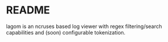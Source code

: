 # README #

lagom is an ncruses based log viewer with regex filtering/search capabilities and (soon) configurable tokenization.